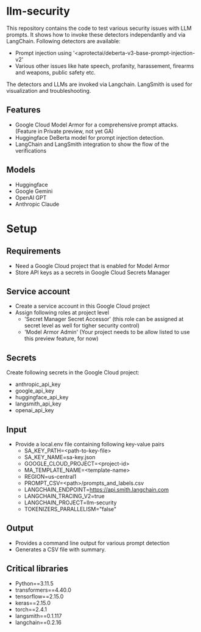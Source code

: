 # llm-security
This repository contains the code to test various security issues with LLM prompts. It shows how to invoke these detectors independantly and via LangChain.
Following detectors are available:
- Prompt injection using '<aprotectai/deberta-v3-base-prompt-injection-v2'
- Various other issues like hate speech, profanity, harassement, firearms and weapons, public safety etc. 

The detectors and LLMs are invoked via Langchain. LangSmith is used for visualization and troubleshooting. 

## Features
- Google Cloud Model Armor for a comprehensive prompt attacks. (Feature in Private preview, not yet GA)
- Huggingface DeBerta model for prompt injection detection.
- LangChain and LangSmith integration to show the flow of the verifications

## Models
- Huggingface
- Google Gemini
- OpenAI GPT
- Anthropic Claude

# Setup
## Requirements
- Need a Google Cloud project that is enabled for Model Armor
- Store API keys as a secrets in Google Cloud Secrets Manager

## Service account
- Create a service account in this Google Cloud project
- Assign following roles at project level
  - 'Secret Manager Secret Accessor' (this role can be assigned at secret level as well for tigher security control)
  - 'Model Armor Admin' (Your project needs to be allow listed to use this preview feature, for now)

## Secrets
Create following secrets in the Google Cloud project:
- anthropic_api_key
- google_api_key
- huggingface_api_key
- langsmith_api_key
- openai_api_key

## Input
- Provide a local.env file containing following key-value pairs
  - SA_KEY_PATH=\<path-to-key-file\>
  - SA_KEY_NAME=sa-key.json
  - GOOGLE_CLOUD_PROJECT=\<project-id\>
  - MA_TEMPLATE_NAME=\<template-name\>
  - REGION=us-central1
  - PROMPT_CSV=\<path\>/prompts_and_labels.csv
  - LANGCHAIN_ENDPOINT=https://api.smith.langchain.com
  - LANGCHAIN_TRACING_V2=true
  - LANGCHAIN_PROJECT=llm-security
  - TOKENIZERS_PARALLELISM="false"

## Output
- Provides a command line output for various prompt detection
- Generates a CSV file with summary.

## Critical libraries
- Python==3.11.5
- transformers==4.40.0
- tensorflow==2.15.0
- keras==2.15.0
- torch==2.4.1
- langsmith==0.1.117
- langchain==0.2.16

